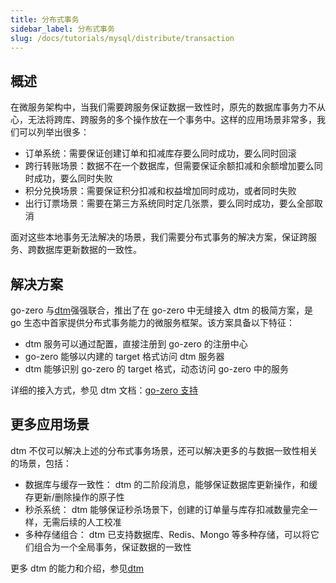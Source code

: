 ```yaml
---
title: 分布式事务
sidebar_label: 分布式事务
slug: /docs/tutorials/mysql/distribute/transaction
---
```


## 概述

在微服务架构中，当我们需要跨服务保证数据一致性时，原先的数据库事务力不从心，无法将跨库、跨服务的多个操作放在一个事务中。这样的应用场景非常多，我们可以列举出很多：

- 订单系统：需要保证创建订单和扣减库存要么同时成功，要么同时回滚
- 跨行转账场景：数据不在一个数据库，但需要保证余额扣减和余额增加要么同时成功，要么同时失败
- 积分兑换场景：需要保证积分扣减和权益增加同时成功，或者同时失败
- 出行订票场景：需要在第三方系统同时定几张票，要么同时成功，要么全部取消

面对这些本地事务无法解决的场景，我们需要分布式事务的解决方案，保证跨服务、跨数据库更新数据的一致性。

## 解决方案

go-zero 与[dtm](https://github.com/dtm-labs/dtm)强强联合，推出了在 go-zero 中无缝接入 dtm 的极简方案，是 go 生态中首家提供分布式事务能力的微服务框架。该方案具备以下特征：

- dtm 服务可以通过配置，直接注册到 go-zero 的注册中心
- go-zero 能够以内建的 target 格式访问 dtm 服务器
- dtm 能够识别 go-zero 的 target 格式，动态访问 go-zero 中的服务

详细的接入方式，参见 dtm 文档：[go-zero 支持](https://dtm.pub/ref/gozero.html)

## 更多应用场景

dtm 不仅可以解决上述的分布式事务场景，还可以解决更多的与数据一致性相关的场景，包括：

- 数据库与缓存一致性： dtm 的二阶段消息，能够保证数据库更新操作，和缓存更新/删除操作的原子性
- 秒杀系统： dtm 能够保证秒杀场景下，创建的订单量与库存扣减数量完全一样，无需后续的人工校准
- 多种存储组合： dtm 已支持数据库、Redis、Mongo 等多种存储，可以将它们组合为一个全局事务，保证数据的一致性

更多 dtm 的能力和介绍，参见[dtm](https://github.com/dtm-labs/dtm)
